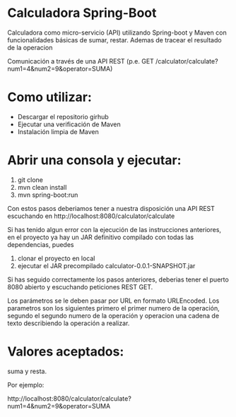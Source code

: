 #  Calculadora Spring-Boot
Calculadora como micro-servicio (API) utilizando Spring-boot y Maven con funcionalidades básicas de sumar, restar. Ademas de tracear el resultado de la operacion

Comunicación a través de una API REST (p.e. GET /calculator/calculate?num1=4&num2=9&operator=SUMA)

# Como utilizar:
* Descargar el repositorio girhub
* Ejecutar una verificación de Maven
* Instalación limpia de Maven

# Abrir una consola y ejecutar:
1. git clone
2. mvn clean install
3. mvn spring-boot:run

Con estos pasos deberiamos tener a nuestra disposición una API REST escuchando en http://localhost:8080/calculator/calculate

Si has tenido algun error con la ejecución de las instrucciones anteriores, en el proyecto ya hay un JAR definitivo compilado con todas las dependencias,  puedes  

1. clonar el proyecto en local 
2. ejecutar el JAR precompilado calculator-0.0.1-SNAPSHOT.jar


Si has seguido correctamente los pasos anteriores, deberias tener el puerto 8080 abierto y escuchando peticiones REST GET.

Los parámetros se le deben pasar por URL en formato URLEncoded. Los parametros son los siguientes primero el primer numero de la operación, segundo el segundo numero de la operación y operacion una cadena de texto describiendo la operación a realizar. 
# Valores aceptados: 

suma y resta. 


Por ejemplo:

http://localhost:8080/calculator/calculate?num1=4&num2=9&operator=SUMA